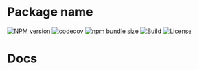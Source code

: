 # Package name

[![NPM version][npm-image]][npm-url]
[![codecov][codecov-image]][codecov-url]
[![npm bundle size][npm-bundle-size-image]][npm-bundle-size-url]
[![Build][github-build]][github-build-url]
[![License][github-license]][github-license-url]

[codecov-url]: https://codecov.io/github/<user-name>/<package-name>
[codecov-image]: https://codecov.io/github/<user-name>/<package-name>/graph/badge.svg?token=<codecov-token>
[npm-url]: https://www.npmjs.com/package/<package-name>
[npm-image]: https://img.shields.io/npm/v/<package-name>
[npm-bundle-size-image]: https://img.shields.io/bundlephobia/min/<package-name>
[npm-bundle-size-url]: https://bundlephobia.com/package/<package-name>
[github-license]: https://img.shields.io/github/license/SilentCatD/<package-name>
[github-license-url]: https://github.com/SilentCatD/<package-name>/blob/main/LICENSE
[github-build]: https://github.com/SilentCatD/<package-name>/actions/workflows/publish.yml/badge.svg
[github-build-url]: https://github.com/SilentCatD/<package-name>/actions/workflows/publish.yml

# Docs